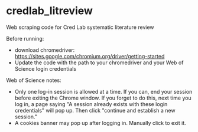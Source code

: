 # credlab_litreview
Web scraping code for Cred Lab systematic literature review

Before running:
- download chromedriver: https://sites.google.com/chromium.org/driver/getting-started
- Update the code with the path to your chromedriver and your Web of Science login credentials

Web of Science notes: 
- Only one log-in session is allowed at a time. If you can, end your session before exiting the Chrome window. If you forget to do this, next time you log in, a page saying "A session already exists with these login credentials" will pop up. Then click "continue and establish a new session."
- A cookies banner may pop up after logging in. Manually click to exit it. 
